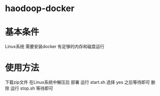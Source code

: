 # haodoop-docker


# 基本条件
Linux系统
需要安装docker
有足够的内存和磁盘运行


# 使用方法
下载zip文件
在Linux系统中解压后 
部署   运行 start.sh  选择 yes  之后等待即可
删除   运行 stop.sh   等待即可
